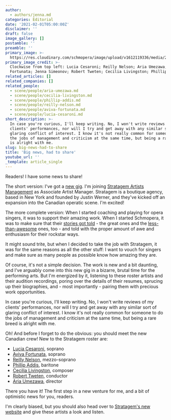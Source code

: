 ```yaml
---
author:
  - authors/jenna.md
categories: Editorial
date: '2021-02-01T05:00:00Z'
disclaimer: ''
draft: false
image_gallery: []
postamble: ''
preamble: ''
primary_image: >-
  https://res.cloudinary.com/schmopera/image/upload/v1612119336/media/2021/01/sqStratagem_ocy6mb.jpg
primary_image_credit: >-
  Clockwise from top left: Lucia Cesaroni; Reilly Nelson; Aria Umezawa; Aviva
  Fortunata; Jenna Simeonov; Robert Tweten; Cecilia Livingston; Phillip Addis.
related_articles: []
related_companies: []
related_people:
  - scene/people/aria-umezawa.md
  - scene/people/cecilia-livingston.md
  - scene/people/phillip-addis.md
  - scene/people/reilly-nelson.md
  - scene/people/aviva-fortunata.md
  - scene/people/lucia-cesaroni.md
short_description: >-
  In case you're curious, I'll keep writing. No, I won't write reviews of my
  clients' performances, nor will I try and get away with any similar sort of
  glaring conflict of interest. I know it's not really common for someone to do
  the jobs of management and criticism at the same time, but being a rare breed
  is alright with me.
slug: big-news-had-to-share
title: 'Big news, had to share'
youtube_url: ''
_template: article_single
---
```


Readers! I have some news to share!

The short version: I've got a [new gig](https://www.stratagemartists.com/team). I'm joining [Stratagem Artists Management](https://www.stratagemartists.com/) as Associate Artist Manager. Stratagem is a boutique agency, based in New York and founded by Justin Werner, and they've kicked off an expansion into the Canadian operatic scene. I'm excited!

The more complete version: When I started coaching and playing for opera singers, it was to support their amazing work. When I started Schmopera, it was to make sure that their [stories got told](https://www.schmopera.com/in-defence-of-singers/) - the great ones and the [less-than-awesome](/thestories-are-coming-out-and-heres-why/) ones, too - and told with the proper amount of awe and enthusiasm for their rockstar ways.

It might sound trite, but when I decided to take the job with Stratagem, it was for the same reasons as all the other stuff: I want to vouch for singers and make sure as many people as possible know how amazing they are.

Of course, it's not a simple decision. The work is new and a bit daunting, and I've arguably come into this new gig in a bizarre, brutal time for the performing arts. But I'm energized by it, listening to these roster artists and their audition recordings, poring over the details of their resumes, sprucing up their biographies, and - most importantly - pairing them with precious work opportunities.

In case you're curious, I'll keep writing. No, I won't write reviews of my clients' performances, nor will I try and get away with any similar sort of glaring conflict of interest. I know it's not really common for someone to do the jobs of management and criticism at the same time, but being a rare breed is alright with me.

Oh! And before I forget to do the obvious: you should meet the new Canadian crew! New to the Stratagem roster are:

* [Lucia Cesaroni](https://www.stratagemartists.com/lucia-cesaroni), soprano
* [Aviva Fortunata](https://www.stratagemartists.com/aviva-fortunata), soprano
* [Reilly Nelson](https://www.stratagemartists.com/reilly-nelson), mezzo-soprano
* [Phillip Addis](https://www.stratagemartists.com/philip-addis), baritone
* [Cecilia Livingston](https://www.stratagemartists.com/cecilia-livingston), composer
* [Robert Tweten](https://www.stratagemartists.com/robert-tweten), conductor
* [Aria Umezawa](https://www.stratagemartists.com/aria-umezawa), director

There you have it! The first step in a new venture for me, and a bit of optimistic news for you, readers.

I'm clearly biased, but you should also head over to [Stratagem's new website](https://www.stratagemartists.com/) and give these artists a look and listen.
